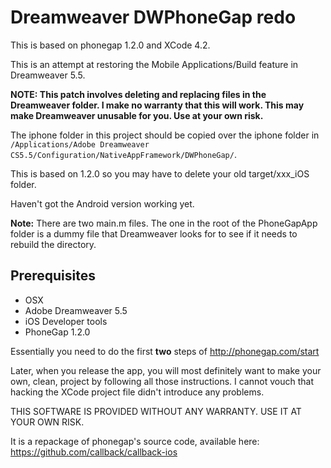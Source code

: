 Dreamweaver DWPhoneGap redo
===========================

This is based on phonegap 1.2.0 and XCode 4.2.

This is an attempt at restoring the Mobile Applications/Build feature in Dreamweaver 5.5.

**NOTE: This patch involves deleting and replacing files in the Dreamweaver folder. I make no warranty that this will work. This may make Dreamweaver unusable for you.
Use at your own risk.**

The iphone folder in this project should be copied over the iphone folder in 
 `/Applications/Adobe Dreamweaver CS5.5/Configuration/NativeAppFramework/DWPhoneGap/`.

This is based on 1.2.0 so you may have to delete your old target/xxx_iOS folder.

Haven't got the Android version working yet.

**Note:** There are two main.m files. The one in the root of the PhoneGapApp folder is a dummy file that Dreamweaver looks for to see if it needs to rebuild the directory.

Prerequisites
-------------

* OSX
* Adobe Dreamweaver 5.5
* iOS Developer tools
* PhoneGap 1.2.0

Essentially you need to do the first **two** steps of http://phonegap.com/start

Later, when you release the app, you will most definitely want to make your own, clean, project by following all those instructions. I cannot vouch that hacking the
XCode project file didn't introduce any problems.

THIS SOFTWARE IS PROVIDED WITHOUT ANY WARRANTY. USE IT AT YOUR OWN RISK. 

It is a repackage of phonegap's source code, available here: https://github.com/callback/callback-ios

